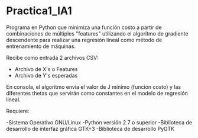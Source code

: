 Practica1_IA1
=============

Programa en Python que minimiza una función costo a partir de combinaciones de múltiples "features" utilizando el algoritmo de gradiente descendente para realizar una regresión lineal como método de entrenamiento de máquinas.

Recibe como entrada 2 archivos CSV:
 - Archivo de X's o Features
 - Archivo de Y's esperadas

En consola, el algoritmo envía el valor de J mínimo (función costo) y las diferentes thetas que servirán como constantes en el modelo de regresión lineal.

Requiere:

 -Sistema Operativo GNU/Linux
 -Python versión 2.7 o superior
 -Biblioteca de desarrollo de interfaz gráfica GTK+3
 -Biblioteca de desarrollo PyGTK

